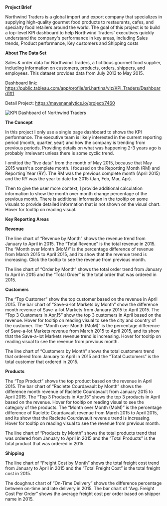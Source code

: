 **Project Brief**

Northwind Traders is a global import and export company that specializes in supplying high-quality gourmet food products to restaurants, cafes, and specialty food retailers around the world.
The goal of this project is to build a top-level KPI dashboard to help Northwind Traders' executives quickly understand the company's performance in key areas, including Sales trends, Product performance, Key customers and Shipping costs

**About The Data Set**

Sales & order data for Northwind Traders, a fictitious gourmet food supplier, including information on customers, products, orders, shippers, and employees. This dataset provides data from July 2013 to May 2015.

Dashboard link: https://public.tableau.com/app/profile/sri.hartina/viz/KPI_Traders/Dashboard1#1

Detail Project: https://mavenanalytics.io/project/7460

![KPI Dashboard of Northwind Traders](https://github.com/tinashdj/Tableau-Project/assets/110084624/c16a9b88-3b80-4fab-8d06-d590b04bdc79)


**The Concept**

In this project I only use a single page dashboard to shows the KPI performance.
The executive team is likely interested in the current reporting period (month, quarter, year) and how the company is trending from previous periods. Providing details on what was happening 2-3 years ago is probably irrelevant unless there is some cyclic trend.

I omitted the "live data" from the month of May 2015, because that May 2015 wasn't a complete month. I focused on the Reporting Month (RM) and Reporting Year (RY). The RM was the previous complete month (April 2015) and the RY was the year to date for 2015 (Jan, Feb, Mar, Apr).

Then to give the user more context, I provide additional calculation information to show the month over month change percentage of the previous month.
There is additional information in the tooltip on some visuals to provide detailed information that is not shown on the visual chart. Hover for tooltip on reading visual.

**Key Reporting Areas**

**Revenue**

The line chart of “Revenue by Month” shows the revenue trend from January to April in 2015. The “Total Revenue” is the total revenue in 2015. The “Month over Month (MoM)” is the percentage difference of revenue from March 2015 to April 2015, and its show that the revenue trend is increasing. Click the tooltip to see the revenue from previous month.

The line chart of “Order by Month” shows the total order trend from January to April in 2015 and the “Total Order” is the total order that was ordered in 2015.

**Customers**

The “Top Customer” show the top customer based on the revenue in April 2015. The bar chart of “Save-a-lot Markets by Month” show the difference month revenue of Save-a-lot Markets from January 2015 to April 2015. The “Top 3 Customers in Apr,15” show the top 3 customers in April based on the revenue. Hover for tooltip on reading visual to see the city and country of the customer. The “Month over Month (MoM)” is the percentage difference of Save-a-lot Markets revenue from March 2015 to April 2015, and its show that the Save-a-lot Markets revenue trend is increasing. Hover for tooltip on reading visual to see the revenue from previous month.

The line chart of “Customers by Month” shows the total customers trend that ordered from January to April in 2015 and the “Total Customers” is the total customer that ordered in 2015.

**Products**

The “Top Product” shows the top product based on the revenue in April 2015. The bar chart of “Raclette Courdavault by Month” shows the difference month revenue of Raclette Courdavault from January 2015 to April 2015. The “Top 3 Products in Apr,15” shows the top 3 products in April based on the revenue. Hover for tooltip on reading visual to see the category of the products. The “Month over Month (MoM)” is the percentage difference of Raclette Courdavault revenue from March 2015 to April 2015, and its show that the Raclette Courdavault revenue trend is increasing. Hover for tooltip on reading visual to see the revenue from previous month.

The line chart of “Products by Month” shows the total products trend that was ordered from January to April in 2015 and the “Total Products” is the total product that was ordered in 2015.

**Shipping**

The line chart of “Freight Cost by Month” shows the total freight cost trend from January to April in 2015 and the “Total Freight Cost” is the total freight cost in 2015.

The doughnut chart of “On-Time Delivery” shows the difference percentage between on-time and late delivery in 2015. The bar chart of “Avg. Freight Cost Per Order” shows the average freight cost per order based on shipper name in 2015. 
